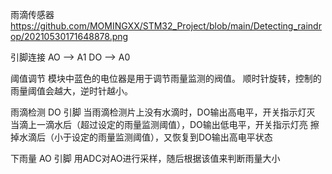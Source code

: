 雨滴传感器
https://github.com/MOMINGXX/STM32_Project/blob/main/Detecting_raindrop/20210530171648878.png

引脚连接
AO --> A1
DO --> A0


阈值调节
模块中蓝色的电位器是用于调节雨量监测的阀值。
顺时针旋转，控制的雨量阈值会越大，逆时针越小。


雨滴检测  DO 引脚
当雨滴检测片上没有水滴时，DO输出高电平，开关指示灯灭 
当滴上一滴水后（超过设定的雨量监测阈值），DO输出低电平，开关指示灯亮
擦掉水滴后（小于设定的雨量监测阈值），又恢复到DO输出高电平状态


下雨量 AO 引脚
用ADC对AO进行采样，随后根据该值来判断雨量大小
